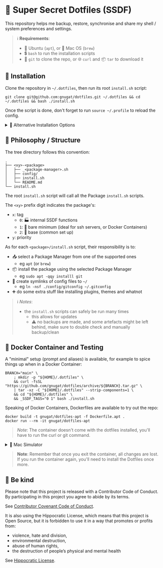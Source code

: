 # 🔵 Super Secret Dotfiles (SSDF)

This repository helps me backup, restore, synchronise and share
my shell / system preferences and settings.

> ℹ️  **Requirements**:
> - 🍊 Ubuntu (`apt`), or 🍏 Mac OS (`brew`)
> - 💲 `bash` to run the installation scripts
> - 🐙 `git` to clone the repo, or 🌐 `curl` and 📦 `tar` to download it

## 🚀 Installation

Clone the repository in `~/.dotfiles`, then run its root `install.sh` script:

```shell
git clone git@github.com:gnugat/dotfiles.git ~/.dotfiles && cd ~/.dotfiles && bash ./install.sh
```

Once the script is done, don't forget to run `source ~/.profile` to reload the config.

<details>
<summary>🚢 Alternative Installation Options</summary>

🍏 To install on Mac OS (will install homebrew 🍺):

```shell
BRANCH="main" \
    ; mkdir -p "${HOME}/.dotfiles" \
    && curl -fsSL "https://github.com/gnugat/dotfiles/archive/${BRANCH}.tar.gz" \
    | tar -xz -C "${HOME}/.dotfiles" --strip-components=1 \
    && cd "${HOME}/.dotfiles" \
    && bash ./install.mac.sh
```

---

🏷️ Instead of installing everything, a list of tags can be specified by setting `_SSDF_TAGS`:

```shell
BRANCH="main" \
    ; mkdir -p "${HOME}/.dotfiles" \
    && curl -fsSL "https://github.com/gnugat/dotfiles/archive/${BRANCH}.tar.gz" \
    | tar -xz -C "${HOME}/.dotfiles" --strip-components=1 \
    && cd "${HOME}/.dotfiles" \
    && _SSDF_TAGS="0 1" bash ./install.sh
```

---

🍒 To only install one or more **specific** packages:

```shell
BRANCH="main" \
    ; mkdir -p "${HOME}/.dotfiles" \
    && curl -fsSL "https://github.com/gnugat/dotfiles/archive/${BRANCH}.tar.gz" \
    | tar -xz -C "${HOME}/.dotfiles" --strip-components=1 \
    && cd "${HOME}/.dotfiles" \
    && bash ./11-shell/install.sh \
    && bash ./12-bash/install.sh
```

---

⛏️ It's also possible to specify which (supported) package manager to use,
rather than letting the scripts automatically select one by setting `_SSDF_PACKAGE_MANAGER`:

```shell
BRANCH="main" \
    ; mkdir -p "${HOME}/.dotfiles" \
    && curl -fsSL "https://github.com/gnugat/dotfiles/archive/${BRANCH}.tar.gz" \
    | tar -xz -C "${HOME}/.dotfiles" --strip-components=1 \
    && cd "${HOME}/.dotfiles" \
    && _SSDF_PACKAGE_MANAGER="brew" bash ./install.sh
```
</details>

## 🌳 Philosophy / Structure

The tree directory follows this convention:

```
.
├── <xy>-<package>
│   ├── _<package-manager>.sh
│   ├── config/
│   ├── install.sh
│   └── README.md
└── install.sh
```

The root `install.sh` script will call all the Package `install.sh` scripts.

The `<xy>` prefix digit indicates the package's:

* `x`: tag
    * `0`: 🏭 internal SSDF functions
    * `1`: 🧸 bare minimum (ideal for ssh servers, or Docker Containers)
    * `2`: 🧱 base (common set up)
* `y`: priority

As for each `<package>/install.sh` script, their responsibility is to:

* 📤 select a Package Manager from one of the supported ones
  * eg `apt` (or `brew`)
* 📦 install the package using the selected Package Manager
  * eg `sudo apt -qqy installl git`
* 🔗 create symlinks of config files to `~/`
  * eg `ln -nsf ./config/gitconfig ~/.gitconfig`
* ➕ do some extra stuff like installing plugins, themes and whatnot

> ℹ️  _Notes_:
> * the `install.sh` scripts can safely be run many times
>   * this allows for updates
>   * ⚠️  no backups are made, and some artefacts might be left behind,
         make sure to double check and manually backup/clean

## 🐋 Docker Container and Testing

A "minimal" setup (prompt and aliases) is available,
for example to spice things up when in a Docker Container:

```shell
BRANCH="main" \
    ; mkdir -p "${HOME}/.dotfiles" \
    && curl -fsSL "https://github.com/gnugat/dotfiles/archive/${BRANCH}.tar.gz" \
    | tar -xz -C "${HOME}/.dotfiles" --strip-components=1 \
    && cd "${HOME}/.dotfiles" \
    && _SSDF_TAGS="0 1" bash ./install.sh
```

Speaking of Docker Containers, Dockerfiles are available to try out the repo:

```shell
docker build -t gnugat/dotfiles-apt -f Dockerfile.apt .
docker run --rm -it gnugat/dotfiles-apt
```

> _Note_: The container doesn't come with the dotfiles installed,
> you'll have to run the curl or git command.

<details>
<summary>🍎 Mac Simulator</summary>
The `Dockerfile.brew` provides Ubuntu with linuxbrew and zsh,
to simulate a Mac environment:

```shell
docker build -t gnugat/dotfiles-apt -f Dockerfile.brew .
docker run --rm -it gnugat/dotfiles-brew

# In the brew container:
BRANCH=main \
    ; mkdir -p "${HOME}/.dotfiles" \
    && curl -fsSL "https://github.com/gnugat/dotfiles/archive/${BRANCH}.tar.gz" \
    | tar -xz -C "${HOME}/.dotfiles" --strip-components=1 \
    && cd "${HOME}/.dotfiles \
    && _SSDF_PACKAGE_MANAGER="brew" _SSDF_TAGS="0 1 2" bash ./install.sh
```

> _Note_: The `install.mac.sh` script will not work as the container is
> running Linux and not Darwin.
> For the same reason, avoid selecting Ubuntu or Mac specific tags.
</details>

> **Note**: Remember that once you exit the container, all changes are lost.
> If you run the container again, you'll need to install the Dotfiles once more.

## 🤝 Be kind 

Please note that this project is released with a Contributor Code of Conduct.
By participating in this project you agree to abide by its terms.

See [Contributor Covenant Code of Conduct](https://www.contributor-covenant.org/version/2/0/code_of_conduct/).

It is also using the Hippocratic License, which means that this project is Open
Source, but it is forbidden to use it in a way that promotes or profits from:

* violence, hate and division,
* environmental destruction,
* abuse of human rights,
* the destruction of people’s physical and mental health

See [Hippocratic License](https://firstdonoharm.dev/version/2/1/license.html).
